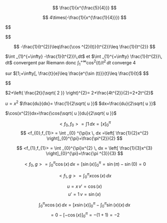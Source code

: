 

$$
\frac{1}{x^{\frac{5}{4}}}
$$

$$
4\times(-\frac{1}{x^{\frac{1}{4}}}) 
$$



$$

$$

$$
-\frac{1}{t^{2}}\leq\frac{\cos ^{2}(t)}{t^{2}}\leq \frac{1}{t^{2}}
$$

$\int _{1}^{+\infty} -\frac{1}{t^{2}}\,dt$ et $\int _{1}^{+\infty} \frac{1}{t^{2}}\, dt$ convergent par Riemann donc $\int _{1}^{+\infty} \cos^{2}(t)/t^{2}\, dt$ converge
4

sur $[1;+\infty[, \frac{t}{e}\leq \frac{e^{\sin (t)}}{t}\leq \frac{1}{t}$ 
$$

$$


$2+\left( \frac{2t}{\sqrt{ 2 }} \right)^{2}= 2+\frac{4t^{2}}{2}=2+2t^{2}$

$u=x^{2}$ 
$\frac{du}{dx}= \frac{1}{2\sqrt{ u }}$ $dx=\frac{du}{2\sqrt{ u }}$



$\cos(x^{2})dx=\frac{\cos(\sqrt{ u })du}{2\sqrt{ u }}$



$$
<f_{0},f_{0}>=\int 1 \, dx = [x]^{\pi}_{0} 
$$
$$
<f_{0},f_{1}> = \int _{0} ^{\pi}x \, dx =\left[ \frac{1}{2}x^{2} \right]_{0}^{\pi}=\frac{\pi^{2}}{2}
$$

$$
<f_{1},f_{1}> = \int _{0}^{\pi}x^{2} \, dx = \left[ \frac{1}{3}x^{3} \right]_{0}^{\pi}=\frac{\pi ^{3}}{3}
$$



$$
<f_{0},g>= \int _{0}^{\pi}\cos(x) \, dx=[\sin(x)]_{0}^{\pi}=\sin(\pi)-\sin(0)=0 
$$

$$
<f_{1},g>=\int _{0}^{\pi}x\cos(x) \, dx 
$$


$$
u=x\,v'=\cos(x)
$$
$$
u'=1\,v=\sin(x)
$$

$$
\int _{0}^{\pi}x\cos(x) \, dx =[x\sin(x)]_{0}^{\pi}-\int _{0}^{\pi}\sin(x)(x) \, dx 
$$
$$
=0-[-\cos(x)]^{\pi}_{0}=-(1+1)=-2
$$